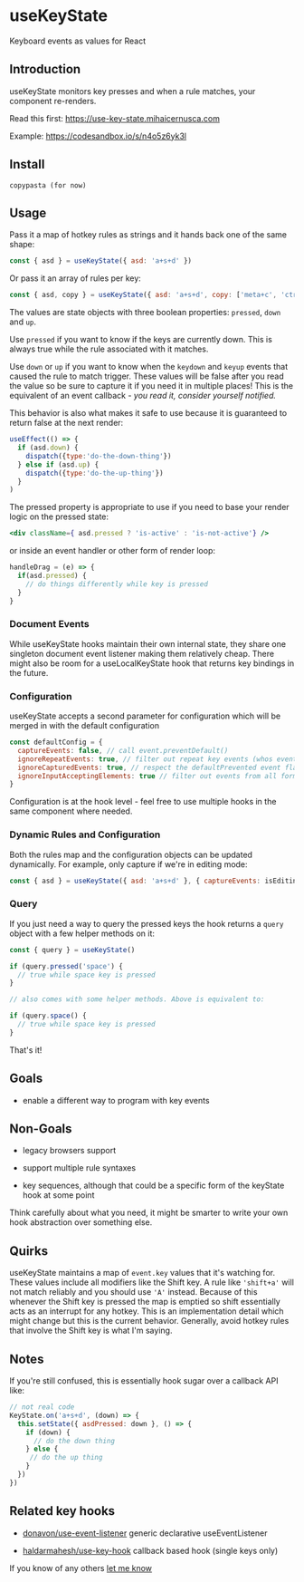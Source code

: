 # useKeyState

Keyboard events as values for React

## Introduction

useKeyState monitors key presses and when a rule matches, your component re-renders.

Read this first: https://use-key-state.mihaicernusca.com

Example: https://codesandbox.io/s/n4o5z6yk3l

## Install

```text
copypasta (for now)
```

## Usage

Pass it a map of hotkey rules as strings and it hands back one of the same shape:

```javascript
const { asd } = useKeyState({ asd: 'a+s+d' })
```

Or pass it an array of rules per key:

```javascript
const { asd, copy } = useKeyState({ asd: 'a+s+d', copy: ['meta+c', 'ctrl+c'] })
```

The values are state objects with three boolean properties: `pressed`, `down` and `up`.

Use `pressed` if you want to know if the keys are currently down. This is always true while the rule associated with it matches.

Use `down` or `up` if you want to know when the `keydown` and `keyup` events that caused the rule to match trigger. These values will be false after you read the value so be sure to capture it if you need it in multiple places! This is the equivalent of an event callback - *you read it, consider yourself notified.*

This behavior is also what makes it safe to use because it is guaranteed to return false at the next render:

```javascript
useEffect(() => {
  if (asd.down) {
    dispatch({type:'do-the-down-thing'})
  } else if (asd.up) {
    dispatch({type:'do-the-up-thing'})
  }
)
```

The pressed property is appropriate to use if you need to base your render logic on the pressed state:

```jsx
<div className={ asd.pressed ? 'is-active' : 'is-not-active'} />
```

or inside an event handler or other form of render loop:

```javascript
handleDrag = (e) => {
  if(asd.pressed) {
    // do things differently while key is pressed
  }
}
```

### Document Events 

While useKeyState hooks maintain their own internal state, they share one singleton document event listener making them relatively cheap. There might also be room for a useLocalKeyState hook that returns key bindings in the future.

### Configuration

useKeyState accepts a second parameter for configuration which will be merged in with the default configuration

```javascript
const defaultConfig = {
  captureEvents: false, // call event.preventDefault()
  ignoreRepeatEvents: true, // filter out repeat key events (whos event.repeat property is true)
  ignoreCapturedEvents: true, // respect the defaultPrevented event flag
  ignoreInputAcceptingElements: true // filter out events from all forms of inputs
}
```

Configuration is at the hook level - feel free to use multiple hooks in the same component where needed.

### Dynamic Rules and Configuration

Both the rules map and the configuration objects can be updated dynamically. For example, only capture if we're in editing mode:

```javascript
const { asd } = useKeyState({ asd: 'a+s+d' }, { captureEvents: isEditing })
```

### Query

If you just need a way to query the pressed keys the hook returns a `query` object with a few helper methods on it:

```javascript
const { query } = useKeyState()

if (query.pressed('space') {
  // true while space key is pressed
}

// also comes with some helper methods. Above is equivalent to:

if (query.space() {
  // true while space key is pressed
}
```

That's it!


## Goals

- enable a different way to program with key events

## Non-Goals

- legacy browsers support

- support multiple rule syntaxes

- key sequences, although that could be a specific form of the keyState hook at some point


Think carefully about what you need, it might be smarter to write your own hook abstraction over something else.

## Quirks

useKeyState maintains a map of `event.key` values that it's watching for. These values include all modifiers like the Shift key. A rule like `'shift+a'` will not match reliably and you should use `'A'` instead. Because of this whenever the Shift key is pressed the map is emptied so shift essentially acts as an interrupt for any hotkey. This is an implementation detail which might change but this is the current behavior. Generally, avoid hotkey rules that involve the Shift key is what I'm saying.

## Notes

If you're still confused, this is essentially hook sugar over a callback API like: 

```javascript
// not real code
KeyState.on('a+s+d', (down) => {
  this.setState({ asdPressed: down }, () => {
    if (down) {
      // do the down thing
    } else {
     // do the up thing
    }
  })
})
```

## Related key hooks

* [donavon/use-event-listener](https://github.com/donavon/use-event-listener) generic declarative useEventListener

* [haldarmahesh/use-key-hook](https://github.com/haldarmahesh/use-key-hook) callback based hook (single keys only)

If you know of any others [let me know](https://twitter.com/mcernusca)


